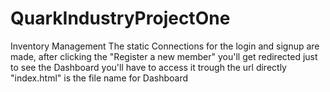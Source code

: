 # QuarkIndustryProjectOne
Inventory Management 
The static Connections for the login and signup are made, after clicking the "Register a new member" you'll get redirected
just to see the Dashboard you'll have to access it trough the url directly "index.html" is the file name for Dashboard
